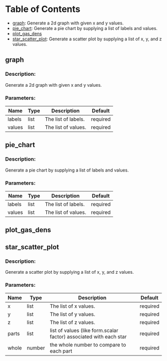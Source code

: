# Table of Contents
 - [graph](#graph): Generate a 2d graph with given x and y values.
 - [pie_chart](#pie_chart): Generate a pie chart by supplying a list of labels and values.
 - [plot_gas_dens](#plot_gas_dens)
 - [star_scatter_plot](#star_scatter_plot): Generate a scatter plot by supplying a list of x, y, and z values.

## graph

### Description:
Generate a 2d graph with given x and y values.


### Parameters:


| Name | Type | Description | Default |
| --- | --- | --- | --- |
| labels | list |         The list of labels. | required |
| values | list |         The list of values. | required |

## pie_chart

### Description:
Generate a pie chart by supplying a list of labels and values.


### Parameters:


| Name | Type | Description | Default |
| --- | --- | --- | --- |
| labels | list |         The list of labels. | required |
| values | list |         The list of values. | required |

## plot_gas_dens

## star_scatter_plot

### Description:
Generate a scatter plot by supplying a list of x, y, and z values.


### Parameters:


| Name | Type | Description | Default |
| --- | --- | --- | --- |
| x | list |         The list of x values. | required |
| y | list |         The list of y values. | required |
| z | list |         The list of z values. | required |
| parts | list |         list of values (like form.scalar factor) associated with each star | required |
| whole | number |         the whole number to compare to each part | required |

